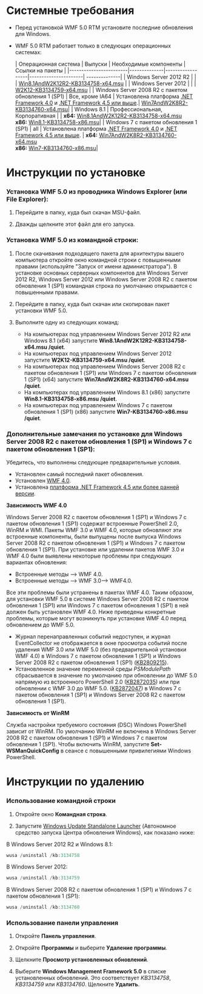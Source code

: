 # Системные требования

- Перед установкой WMF 5.0 RTM установите последние обновления для Windows.
- WMF 5.0 RTM работает только в следующих операционных системах:

    | Операционная система       | Выпуски         | Необходимые компоненты        |  Ссылки на пакеты |
    |------------------------|--------------|------------------|----------------------| --------------|
    | Windows Server 2012 R2 |  |  | [Win8.1AndW2K12R2-KB3134758-x64.msu](http://go.microsoft.com/fwlink/?LinkId=717507) |
    | Windows Server 2012    |  |  | [W2K12-KB3134759-x64.msu](http://go.microsoft.com/fwlink/?LinkId=717506) |
    | Windows Server 2008 R2 с пакетом обновления 1 (SP1) | Все, кроме IA64 | Установлена платформа [.NET Framework 4.0](http://www.microsoft.com/en-us/download/details.aspx?id=40855) и [.NET Framework 4.5 или выше](https://msdn.microsoft.com/en-us/library/5a4x27ek.aspx).| [Win7AndW2K8R2-KB3134760-x64.msu](http://go.microsoft.com/fwlink/?LinkId=717504)|
    | Windows 8.1 | Профессиональная, Корпоративная | | **x64:**  [Win8.1AndW2K12R2-KB3134758-x64.msu](http://go.microsoft.com/fwlink/?LinkId=717507) </br> **x86:**  [Win8.1-KB3134758-x86.msu](http://go.microsoft.com/fwlink/?LinkID=717963)|
    | Windows 7 с пакетом обновления 1 (SP1) | all | Установлена платформа [.NET Framework 4.0](http://www.microsoft.com/en-us/download/details.aspx?id=40855) и [.NET Framework 4.5 или выше](https://msdn.microsoft.com/en-us/library/5a4x27ek.aspx). | **x64:**  [Win7AndW2K8R2-KB3134760-x64.msu](http://go.microsoft.com/fwlink/?LinkId=717504)  </br> **x86:**  [Win7-KB3134760-x86.msu](http://go.microsoft.com/fwlink/?LinkID=717962)|

# Инструкции по установке

### Установка WMF 5.0 из проводника Windows Explorer (или File Explorer):

1. Перейдите в папку, куда был скачан MSU-файл.

2. Дважды щелкните этот файл для его запуска.

### Установка WMF 5.0 из командной строки:

1. После скачивания подходящего пакета для архитектуры вашего компьютера откройте окно командной строки с повышенными правами (используйте "Запуск от имени администратора"). В установке основных серверных компонентов для Windows Server 2012 R2, Windows Server 2012 или Windows Server 2008 R2 с пакетом обновления 1 (SP1) командная строка по умолчанию открывается с повышенными правами.

2. Перейдите в папку, куда был скачан или скопирован пакет установки WMF 5.0.

3. Выполните одну из следующих команд:
    - На компьютерах под управлением Windows Server 2012 R2 или Windows 8.1 (x64) запустите **Win8.1AndW2K12R2-KB3134758-x64.msu /quiet**.
    - На компьютерах под управлением Windows Server 2012 запустите **W2K12-KB3134759-x64.msu /quiet**.
    - На компьютерах под управлением Windows Server 2008 R2 с пакетом обновления 1 (SP1) или Windows 7 с пакетом обновления 1 (SP1) (x64) запустите **Win7AndW2K8R2-KB3134760-x64.msu /quiet**.
    - На компьютерах под управлением Windows 8.1 (x86) запустите **Win8.1-KB3134758-x86.msu /quiet**.
    - На компьютерах под управлением Windows 7 с пакетом обновления 1 (SP1) (x86) запустите **Win7-KB3134760-x86.msu /quiet**.

### Дополнительные замечания по установке для Windows Server 2008 R2 с пакетом обновления 1 (SP1) и Windows 7 с пакетом обновления 1 (SP1):

Убедитесь, что выполнены следующие предварительные условия.
- Установлен самый последний пакет обновления.
- Установлен [WMF 4.0](http://www.microsoft.com/en-us/download/details.aspx?id=40855).
- Установлена [платформа .NET Framework 4.5 или более ранней версии](https://msdn.microsoft.com/en-us/library/5a4x27ek.aspx).

**Зависимость WMF 4.0**

Windows Server 2008 R2 с пакетом обновления 1 (SP1) и Windows 7 с пакетом обновления 1 (SP1) содержат встроенные PowerShell 2.0, WinRM и WMI. Пакеты WMF 3.0 и WMF 4.0, которые обновляют эти встроенные компоненты, были выпущены после выпуска Windows Server 2008 R2 с пакетом обновления 1 (SP1) и Windows 7 с пакетом обновления 1 (SP1). При установке или удалении пакетов WMF 3.0 и WMF 4.0 были выявлены некоторые проблемы при следующих вариантах обновления:

- Встроенные методы --> WMF 4.0.
- Встроенные методы --> WMF 3.0--> WMF4.0. 

Все эти проблемы были устранены в пакетах WMF 4.0. Таким образом, для установки WMF 5.0 в системе Windows Server 2008 R2 с пакетом обновления 1 (SP1) или Windows 7 с пакетом обновления 1 (SP1) в ней должен быть установлен WMF 4.0. Ниже приведены конкретные проблемы, которые могут возникнуть при установке WMF 4.0 перед обновлением до WMF 5.0.

- Журнал перенаправленных событий недоступен, и журнал EventCollector не отображается в окне просмотра событий после удаления WMF 3.0 или WMF 5.0 (без предварительной установки WMF 4.0) в Windows 7 с пакетом обновления 1 (SP1) и Windows Server 2008 R2 с пакетом обновления 1 (SP1) ([KB2809215](https://support.microsoft.com/en-us/kb/2809215)).
- Установленное значение переменной среды *PSModulePath* сбрасывается в значение по умолчанию при обновлении до WMF 5.0 напрямую из встроенного PowerShell 2.0 ([KB2872035](https://support.microsoft.com/en-us/kb/2872035)) или при обновлении с WMF 3.0 до WMF 5.0. ([KB2872047](https://support.microsoft.com/en-us/kb/2872047)) в Windows 7 с пакетом обновления 1 (SP1) и Windows Server 2008 R2 с пакетом обновления 1 (SP1).

**Зависимость от WinRM**

Служба настройки требуемого состояния (DSC) Windows PowerShell зависит от WinRM. По умолчанию WinRM не включена в Windows Server 2008 R2 с пакетом обновления 1 (SP1) и Windows 7 с пакетом обновления 1 (SP1). Чтобы включить WinRM, запустите **Set-WSManQuickConfig** в сеансе с повышенными привилегиями Windows PowerShell.

# Инструкции по удалению

### Использование командной строки

1.  Откройте окно **Командная строка**.

2.  Запустите [Windows Update Standalone Launcher](https://support.microsoft.com/en-us/kb/934307) (Автономное средство запуска Центра обновления Windows), как показано ниже:

В Windows Server 2012 R2 и Windows 8.1:
```powershell
wusa /uninstall /kb:3134758
```
В Windows Server 2012:
```powershell
wusa /uninstall /kb:3134759
```
В Windows Server 2008 R2 с пакетом обновления 1 (SP1) и Windows 7 с пакетом обновления 1 (SP1):
```powershell
wusa /uninstall /kb:3134760
```

### Использование панели управления

1.  Откройте **Панель управления**.

2.  Откройте **Программы** и выберите **Удаление программы**.

3.  Щелкните **Просмотр установленных обновлений**.

4.  Выберите **Windows Management Framework 5.0** в списке установленных обновлений. Это соответствует *KB3134758*, *KB3134759* или *KB3134760*. Щелкните **Удалить**.


<!--HONumber=Aug16_HO3-->


